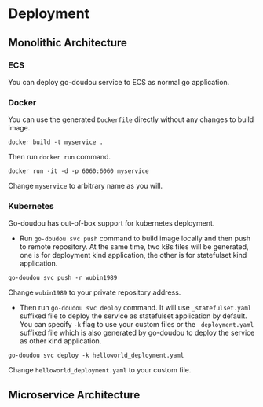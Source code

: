 # Deployment

## Monolithic Architecture
### ECS

You can deploy go-doudou service to ECS as normal go application.

### Docker

You can use the generated `Dockerfile` directly without any changes to build image.

```shell
docker build -t myservice . 
```

Then run `docker run` command.

```shell
docker run -it -d -p 6060:6060 myservice
```

Change `myservice` to arbitrary name as you will.

### Kubernetes

Go-doudou has out-of-box support for kubernetes deployment.

- Run `go-doudou svc push` command to build image locally and then push to remote repository. At the same time, two k8s files will be generated, one is for deployment kind application, the other is for statefulset kind application.

```shell
go-doudou svc push -r wubin1989
```

Change `wubin1989` to your private repository address.

- Then run `go-doudou svc deploy` command. It will use `_statefulset.yaml` suffixed file to deploy the service as statefulset application by default. You can specify `-k` flag to use your custom files or the `_deployment.yaml` suffixed file which is also generated by go-doudou to deploy the service as other kind application.

```shell
go-doudou svc deploy -k helloworld_deployment.yaml
```

Change `helloworld_deployment.yaml` to your custom file.

## Microservice Architecture
